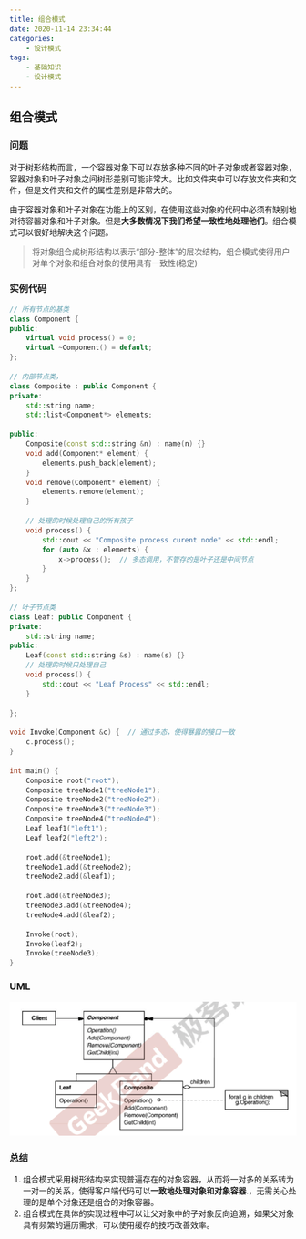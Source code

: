 ```yaml
---
title: 组合模式
date: 2020-11-14 23:34:44
categories:
	- 设计模式
tags:
	- 基础知识
    - 设计模式
---
```


## 组合模式

### 问题

对于树形结构而言，一个容器对象下可以存放多种不同的叶子对象或者容器对象，容器对象和叶子对象之间树形差别可能非常大。比如文件夹中可以存放文件夹和文件，但是文件夹和文件的属性差别是非常大的。

由于容器对象和叶子对象在功能上的区别，在使用这些对象的代码中必须有缺别地对待容器对象和叶子对象。但是**大多数情况下我们希望一致性地处理他们**。组合模式可以很好地解决这个问题。

> 将对象组合成树形结构以表示“部分-整体”的层次结构，组合模式使得用户对单个对象和组合对象的使用具有一致性(稳定)

### 实例代码

```c++
// 所有节点的基类
class Component {
public:
    virtual void process() = 0;
    virtual ~Component() = default;
};

// 内部节点类，
class Composite : public Component {
private:
    std::string name;
    std::list<Component*> elements;

public:
    Composite(const std::string &n) : name(n) {}
    void add(Component* element) {
        elements.push_back(element);
    }
    void remove(Component* element) {
        elements.remove(element);
    }

    // 处理的时候处理自己的所有孩子
    void process() {
        std::cout << "Composite process curent node" << std::endl;
        for (auto &x : elements) {
            x->process();  // 多态调用，不管存的是叶子还是中间节点
        }
    }
};

// 叶子节点类
class Leaf: public Component {
private:
    std::string name;
public:
    Leaf(const std::string &s) : name(s) {}
    // 处理的时候只处理自己
    void process() {
        std::cout << "Leaf Process" << std::endl;
    }

};

void Invoke(Component &c) {  // 通过多态，使得暴露的接口一致
    c.process();
}

int main() {
    Composite root("root");
    Composite treeNode1("treeNode1");
    Composite treeNode2("treeNode2");
    Composite treeNode3("treeNode3");
    Composite treeNode4("treeNode4");
    Leaf leaf1("left1");
    Leaf leaf2("left2");

    root.add(&treeNode1);
    treeNode1.add(&treeNode2);
    treeNode2.add(&leaf1);

    root.add(&treeNode3);
    treeNode3.add(&treeNode4);
    treeNode4.add(&leaf2);

    Invoke(root);
    Invoke(leaf2);
    Invoke(treeNode3);
}
```

### UML

![image-20201121211857294](组合模式/1.png)

### 总结

1. 组合模式采用树形结构来实现普遍存在的对象容器，从而将一对多的关系转为一对一的关系，使得客户端代码可以**一致地处理对象和对象容器**.，无需关心处理的是单个对象还是组合的对象容器。
2. 组合模式在具体的实现过程中可以让父对象中的子对象反向追溯，如果父对象具有频繁的遍历需求，可以使用缓存的技巧改善效率。

